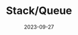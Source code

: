 ---
title: Stack/Queue
icon: discover
date: 2023-09-27
dir:
  order: 6
category: leetcode
tag: 
  - stack
  - queue
sticky: true
---